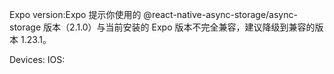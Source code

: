Expo version:Expo 提示你使用的 @react-native-async-storage/async-storage 版本（2.1.0）与当前安装的 Expo 版本不完全兼容，建议降级到兼容的版本 1.23.1。


Devices:
IOS:
